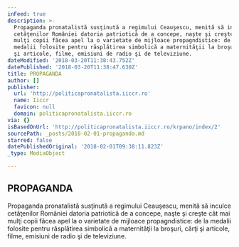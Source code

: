 ```yaml
---
inFeed: true
description: >-
  Propaganda pronatalistă susţinută a regimului Ceauşescu, menită să inculce
  cetăţenilor României datoria patriotică de a concepe, naşte şi creşte cât mai
  mulţi copii făcea apel la o varietate de mijloace propagndistice: de la
  medalii folosite pentru răsplătirea simbolică a maternităţii la broşuri, cărţi
  şi articole, filme, emisiuni de radio şi de televiziune.
dateModified: '2018-03-20T11:38:43.752Z'
datePublished: '2018-03-20T11:38:47.630Z'
title: PROPAGANDA
author: []
publisher:
  url: 'http://politicapronatalista.iiccr.ro'
  name: Iiccr
  favicon: null
  domain: politicapronatalista.iiccr.ro
via: {}
isBasedOnUrl: 'http://politicapronatalista.iiccr.ro/krpano/index/2'
sourcePath: _posts/2018-02-01-propaganda.md
starred: false
datePublishedOriginal: '2018-02-01T09:38:11.823Z'
_type: MediaObject

---
```

<article style=""><h1>PROPAGANDA</h1><p>Propaganda pronatalistă susţinută a regimului Ceauşescu, menită să inculce cetăţenilor României datoria patriotică de a concepe, naşte şi creşte cât mai mulţi copii făcea apel la o varietate de mijloace propagndistice: de la medalii folosite pentru răsplătirea simbolică a maternităţii la broşuri, cărţi şi articole, filme, emisiuni de radio şi de televiziune.</p></article>
